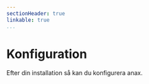 ```yaml
---
sectionHeader: true
linkable: true
...
```

Konfiguration
=============================

Efter din installation så kan du konfigurera anax.
